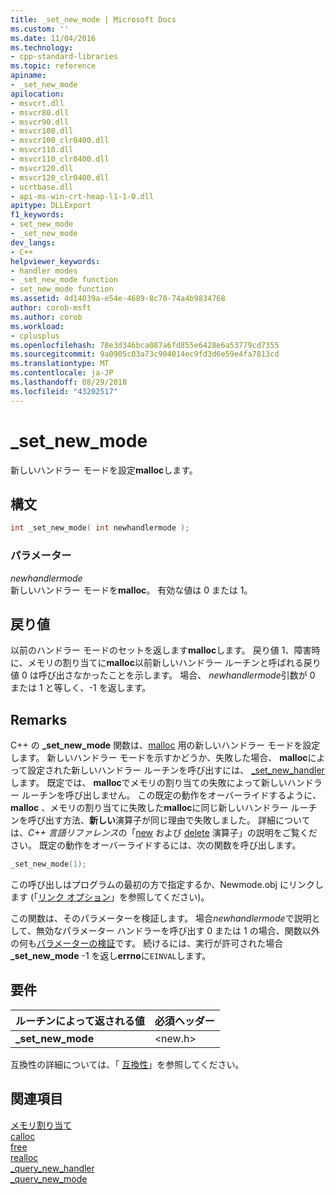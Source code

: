 ```yaml
---
title: _set_new_mode | Microsoft Docs
ms.custom: ''
ms.date: 11/04/2016
ms.technology:
- cpp-standard-libraries
ms.topic: reference
apiname:
- _set_new_mode
apilocation:
- msvcrt.dll
- msvcr80.dll
- msvcr90.dll
- msvcr100.dll
- msvcr100_clr0400.dll
- msvcr110.dll
- msvcr110_clr0400.dll
- msvcr120.dll
- msvcr120_clr0400.dll
- ucrtbase.dll
- api-ms-win-crt-heap-l1-1-0.dll
apitype: DLLExport
f1_keywords:
- set_new_mode
- _set_new_mode
dev_langs:
- C++
helpviewer_keywords:
- handler modes
- _set_new_mode function
- set_new_mode function
ms.assetid: 4d14039a-e54e-4689-8c70-74a4b9834768
author: corob-msft
ms.author: corob
ms.workload:
- cplusplus
ms.openlocfilehash: 78e3d346bca087a6fd855e6428e6a53779cd7355
ms.sourcegitcommit: 9a0905c03a73c904014ec9fd3d6e59e4fa7813cd
ms.translationtype: MT
ms.contentlocale: ja-JP
ms.lasthandoff: 08/29/2018
ms.locfileid: "43202517"
---
```

# <a name="setnewmode"></a>_set_new_mode

新しいハンドラー モードを設定**malloc**します。

## <a name="syntax"></a>構文

```cpp
int _set_new_mode( int newhandlermode );
```

### <a name="parameters"></a>パラメーター

*newhandlermode*<br/>
新しいハンドラー モードを**malloc**。 有効な値は 0 または 1。

## <a name="return-value"></a>戻り値

以前のハンドラー モードのセットを返します**malloc**します。 戻り値 1、障害時に、メモリの割り当てに**malloc**以前新しいハンドラー ルーチンと呼ばれる戻り値 0 は呼び出さなかったことを示します。 場合、 *newhandlermode*引数が 0 または 1 と等しく、-1 を返します。

## <a name="remarks"></a>Remarks

C++ の **_set_new_mode** 関数は、[malloc](malloc.md) 用の新しいハンドラー モードを設定します。 新しいハンドラー モードを示すかどうか、失敗した場合、 **malloc**によって設定された新しいハンドラー ルーチンを呼び出すには、 [_set_new_handler](set-new-handler.md)します。 既定では、 **malloc**でメモリの割り当ての失敗によって新しいハンドラー ルーチンを呼び出しません。 この既定の動作をオーバーライドするように、 **malloc** 、メモリの割り当てに失敗した**malloc**に同じ新しいハンドラー ルーチンを呼び出す方法、**新しい**演算子が同じ理由で失敗しました。 詳細については、*C++ 言語リファレンス*の「[new](../../cpp/new-operator-cpp.md) および [delete](../../cpp/delete-operator-cpp.md) 演算子」の説明をご覧ください。 既定の動作をオーバーライドするには、次の関数を呼び出します。

```cpp
_set_new_mode(1);
```

この呼び出しはプログラムの最初の方で指定するか、Newmode.obj にリンクします (「[リンク オプション](../../c-runtime-library/link-options.md)」を参照してください)。

この関数は、そのパラメーターを検証します。 場合*newhandlermode*で説明として、無効なパラメーター ハンドラーを呼び出す 0 または 1 の場合、関数以外の何も[パラメーターの検証](../../c-runtime-library/parameter-validation.md)です。 続けるには、実行が許可された場合<strong>_set_new_mode</strong> -1 を返し**errno**に`EINVAL`します。

## <a name="requirements"></a>要件

|ルーチンによって返される値|必須ヘッダー|
|-------------|---------------------|
|**_set_new_mode**|\<new.h>|

互換性の詳細については、「 [互換性](../../c-runtime-library/compatibility.md)」を参照してください。

## <a name="see-also"></a>関連項目

[メモリ割り当て](../../c-runtime-library/memory-allocation.md)<br/>
[calloc](calloc.md)<br/>
[free](free.md)<br/>
[realloc](realloc.md)<br/>
[_query_new_handler](query-new-handler.md)<br/>
[_query_new_mode](query-new-mode.md)<br/>
